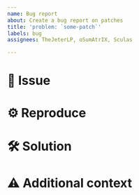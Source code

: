 ```yaml
---
name: Bug report
about: Create a bug report on patches
title: 'problem: `some-patch`'
labels: bug
assignees: TheJeterLP, oSumAtrIX, Sculas

---
```


# 🐞 Issue

<!-- Describe your issue in detail here -->

# ⚙ Reproduce

<!-- Include your environment and steps to reproduce the issue as detailed as possible -->

# 🛠 Solution

<!-- If applicable, add a possible solution -->

# ⚠ Additional context

<!-- Add any other context about the problem here -->
